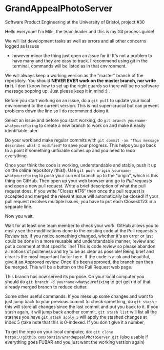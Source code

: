 # GrandAppealPhotoServer
Software Product Engineering at the University of Bristol, project #30

Hello everyone!
I'm Miki, the team leader and this is my Git process guide!

We will list development tasks as well as errors and all other concerns logged as Issues
- however minor the thing just open an *Issue* for it! It's not a problem to have many and they are easy to track.
I recommend using git in the terminal, commands will be listed as in that environment.

We will always keep a working version as the "master" branch of the repository. 
You should **NEVER EVER work on the master branch, nor write to it**. I don't know how to set up the right guards
so there will be no software message popping up. Just please keep it in mind :) .

Before you start working on an issue, do a ` git pull ` to update your local environment to the current version.
This is not super-crucial but can prevent problems down the line so I do recommend doing it.

Select an issue and before you start working, do ` git branch yourname-whatyourefixing ` to create a new branch
to work on and make it easily identifiable later.

Do your work and make regular commits with ` git commit -am "This message describes what I modified" ` to save your progress.
This helps you go back to a point if something unfixable comes up and you need to redo everything. 

Once your think the code is working, understandable and stable, push it up on the online repository (this!).
Use ` git push origin yourname-whatyourefixing ` to push your current branch up to the "origin", which is this thing on GitHub.
Then open up your web browser and go to *Pull requests* and open a new pull request.
Write a brief description of what the pull request does. 
If you write "Closes #176" then once the pull request is accepted and merged the relevant Issue will automatically be closed!
If your pull request resolves multiple Issues, you have to put each Closes#123 in a separate line.

Now you wait.

Wait for at least one team member to check your work. GitHub allows you to easily see the modifications done to the existing code 
at the Pull requests's Review tab.
If you notice something changed, whether it's an error or just could be done in a more reusable and understandable manner, review 
and put a comment at that specific line! This is code review so please abandon all notions of politeness and
try to be as clear as possible! Being brief and clear is the most important factor here.
If the code is a-ok and beautiful, give it an Approved review.
Once it's been approved, the branch can then be merged. This will be a button on the Pull Request web page.

This branch has now served its purpose. On your local computer you should do ` git branch -d yourname-whatyourefixing ` to get 
get rid of that already merged branch to reduce clutter.

Some other useful commands:
If you mess up some changes and want to just jump back to your previous commit to check something, do
` git stash `    - this will store all changes since the last commit and put you back to it. If you stash again, it will jump 
back another commit.
` git stash list ` will list all the stashes you have
` git stash apply 5 ` will apply the stashed changes at index 5 (take note that this is 0-indexed. If you don't give it a number,

To get the repo on your local computer, do:
` git clone https://github.com/borsim/GrandAppealPhotoServer.git `
(also usable if everything goes FUBAR and you just want the working version again)

